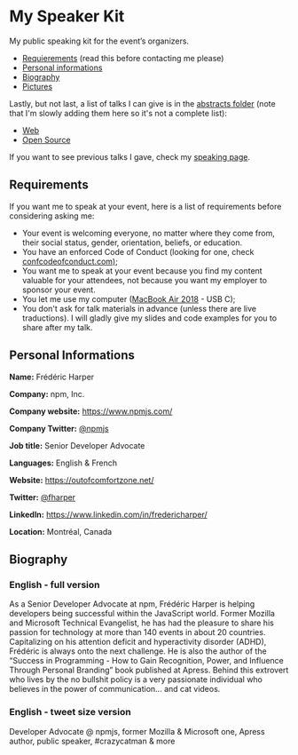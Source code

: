 # My Speaker Kit
My public speaking kit for the event’s organizers.

- [Requierements](#requierements) (read this before contacting me please)
- [Personal informations](#personal-informations)
- [Biography](#biography)
- [Pictures](pictures/)

Lastly, but not last, a list of talks I can give is in the [abstracts folder](abstracts/) (note that I'm slowly adding them here so it's not a complete list):
* [Web](abstracts/web.md)
* [Open Source](abstracts/oss.md)

If you want to see previous talks I gave, check my [speaking page](https://outofcomfortzone.net/speaking/).

## Requirements
If you want me to speak at your event, here is a list of requirements before considering asking me:
* Your event is welcoming everyone, no matter where they come from, their social status, gender, orientation, beliefs, or education. 
* You have an enforced Code of Conduct (looking for one, check [confcodeofconduct.com)](https://github.com/confcodeofconduct/confcodeofconduct.com);
* You want me to speak at your event because you find my content valuable for your attendees, not because you want my employer to sponsor your event.
* You let me use my computer ([MacBook Air 2018](https://support.apple.com/kb/SP783?viewlocale=en_US&locale=en_US) - USB C);
* You don't ask for talk materials in advance (unless there are live traductions). I will gladly give my slides and code examples for you to share after my talk.

## Personal Informations
**Name:** Frédéric Harper

**Company:** npm, Inc.

**Company website:** <https://www.npmjs.com/>

**Company Twitter:** [@npmjs](https://twitter.com/npmjs)

**Job title:** Senior Developer Advocate

**Languages:** English & French

**Website:** https://outofcomfortzone.net/

**Twitter:** [@fharper](https://twitter.com/fharper)

**LinkedIn:** <https://www.linkedin.com/in/fredericharper/>

**Location:** Montréal, Canada

## Biography

### English - full version
As a Senior Developer Advocate at npm, Frédéric Harper is helping developers being successful within the JavaScript world. Former Mozilla and Microsoft Technical Evangelist, he has had the pleasure to share his passion for technology at more than 140 events in about 20 countries. Capitalizing on his attention deficit and hyperactivity disorder (ADHD), Frédéric is always onto the next challenge. He is also the author of the “Success in Programming - How to Gain Recognition, Power, and Influence Through Personal Branding” book published at Apress. Behind this extrovert who lives by the no bullshit policy is a very passionate individual who believes in the power of communication... and cat videos.

### English - tweet size version
Developer Advocate @ npmjs, former Mozilla & Microsoft one, Apress author, public speaker, #crazycatman & more
